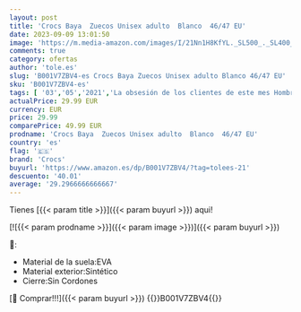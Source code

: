 ```yaml
---
layout: post
title: 'Crocs Baya  Zuecos Unisex adulto  Blanco  46/47 EU'
date: 2023-09-09 13:01:50
image: 'https://m.media-amazon.com/images/I/21Nn1H8KfYL._SL500_._SL400_.jpg'
comments: true
category: ofertas
author: 'tole.es'
slug: 'B001V7ZBV4-es Crocs Baya Zuecos Unisex adulto Blanco 46/47 EU'
sku: 'B001V7ZBV4-es'
tags: [ '03','05','2021','La obsesión de los clientes de este mes Hombre','La obsesión de los clientes de este mes Mujer','Moda','Moda Mujer','Outlet de Zapatos','Self Service','Special Features Stores','Zapatos para mujer','Zuecos de mujer','Zuecos y mules de mujer','crocs','partition_000','partition_073','zuecos','🇪🇸', ]
actualPrice: 29.99 EUR
currency: EUR
price: 29.99
comparePrice: 49.99 EUR
prodname: 'Crocs Baya  Zuecos Unisex adulto  Blanco  46/47 EU'
country: 'es'
flag: '🇪🇸'
brand: 'Crocs'
buyurl: 'https://www.amazon.es/dp/B001V7ZBV4/?tag=tolees-21'
descuento: '40.01'
average: '29.2966666666667'
---
```


Tienes [{{< param title >}}]({{< param buyurl >}}) aqui!

[![{{< param prodname >}}]({{< param image >}})]({{< param buyurl >}})

🔎:

- Material de la suela:EVA
- Material exterior:Sintético
- Cierre:Sin Cordones

[🛒 Comprar!!!]({{< param buyurl >}})
{{<world>}}B001V7ZBV4{{</world>}}
